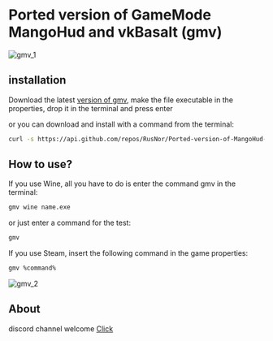 # Ported version of GameMode MangoHud and vkBasalt (gmv)
![gmv_1](https://user-images.githubusercontent.com/85447162/174639836-80bc95e0-1ae8-48c1-b119-da3370955e25.png)

## installation

Download the latest [version of gmv](https://github.com/RusNor/Ported-version-of-MangoHud-and-vkBasalt/releases), make the file executable in the properties, drop it in the terminal and press enter

or you can download and install with a command from the terminal:
```bash
curl -s https://api.github.com/repos/RusNor/Ported-version-of-MangoHud-and-vkBasalt/releases/latest | grep "install_gmv_utils_v" | cut -d : -f 2,3 | tr -d \" | wget -qi - | chmod +x $HOME/install_gmv_utils_v* && sh install_gmv_utils_v*
```
## How to use?
If you use Wine, all you have to do is enter the command gmv in the terminal:

```bash
gmv wine name.exe
```

or just enter a command for the test:

```bash
gmv
```

If you use Steam, insert the following command in the game properties:

```bash
gmv %command%
```

![gmv_2](https://user-images.githubusercontent.com/85447162/174639828-cb69b4f2-2f96-4eff-b8c4-4bb724efc643.png)

## About

discord channel welcome [Click](https://discord.gg/37FrGUpDEj)

